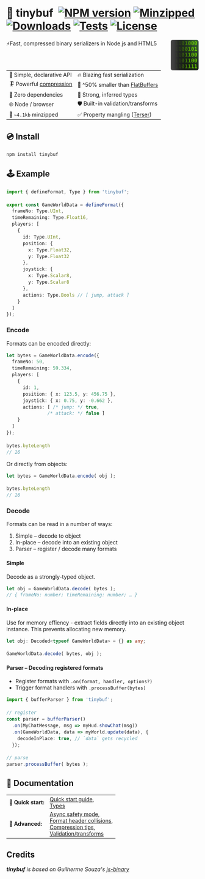 # 🔌 tinybuf &nbsp;[![NPM version](https://img.shields.io/npm/v/tinybuf.svg?style=flat-square)](https://www.npmjs.com/package/tinybuf) [![Minzipped](https://badgen.net/bundlephobia/minzip/tinybuf)](https://bundlephobia.com/package/tinybuf) [![Downloads](https://img.shields.io/npm/dt/tinybuf.svg)](https://www.npmjs.com/package/tinybuf) [![Tests](https://github.com/reececomo/tinybuf/actions/workflows/tests.yml/badge.svg)](https://github.com/reececomo/tinybuf/actions/workflows/tests.yml) [![License](https://badgen.net/npm/license/tinybuf)](https://github.com/reececomo/tinybuf/blob/main/LICENSE)

<img align="right" src="docs/hero.png" alt="tinybuf icon showing binary peeking out from behind a square." height="80">

⚡Fast, compressed binary serializers in Node.js and HTML5

| | |
| --------------------------------- | ---------------------------------------- |
| 🔮 Simple, declarative API | 🔥 Blazing fast serialization |
| 🗜️ Powerful [compression](https://github.com/reececomo/tinybuf/blob/main/docs/types.md) | 💾 ^50% smaller than [FlatBuffers](https://github.com/reececomo/tinybuf/blob/main/docs/comparison.md) |
| 🍃 Zero dependencies | 🙉 Strong, inferred types |
| 🌐 Node / browser | 🛡️ Built-in validation/transforms |
| 🤏 `~4.1kb` minzipped | ✅ Property mangling ([Terser](https://terser.org/)) |

## 💿 Install

```
npm install tinybuf
```

## 🕹 Example

```ts
import { defineFormat, Type } from 'tinybuf';

export const GameWorldData = defineFormat({
  frameNo: Type.UInt,
  timeRemaining: Type.Float16,
  players: [
    {
      id: Type.UInt,
      position: {
        x: Type.Float32,
        y: Type.Float32
      },
      joystick: {
        x: Type.Scalar8,
        y: Type.Scalar8
      },
      actions: Type.Bools // [ jump, attack ]
    }
  ]
});
```

### Encode

Formats can be encoded directly:

```ts
let bytes = GameWorldData.encode({
  frameNo: 50,
  timeRemaining: 59.334,
  players: [
    {
      id: 1,
      position: { x: 123.5, y: 456.75 },
      joystick: { x: 0.75, y: -0.662 },
      actions: [ /* jump: */ true,
               /* attack: */ false ]
    }
  ]
});

bytes.byteLength
// 16
```

Or directly from objects:

```ts
let bytes = GameWorldData.encode( obj );

bytes.byteLength
// 16
```

### Decode

Formats can be read in a number of ways:

1. Simple &ndash; decode to object
2. In-place &ndash; decode into an existing object
3. Parser &ndash; register / decode many formats

#### Simple

Decode as a strongly-typed object.

```ts
let obj = GameWorldData.decode( bytes );
// { frameNo: number; timeRemaining: number; … }
```

#### In-place

Use for memory effiency - extract fields directly into an existing object instance. This prevents allocating new memory.

```ts
let obj: Decoded<typeof GameWorldData> = {} as any;

GameWorldData.decode( bytes, obj );
```

#### Parser &ndash; Decoding registered formats

- Register formats with `.on(format, handler, options?)`
- Trigger format handlers with `.processBuffer(bytes)`

```ts
import { bufferParser } from 'tinybuf';

// register
const parser = bufferParser()
  .on(MyChatMessage, msg => myHud.showChat(msg))
  .on(GameWorldData, data => myWorld.update(data), {
    decodeInPlace: true, // `data` gets recycled
  });

// parse
parser.processBuffer( bytes );
```

## 📘 Documentation
| | |
| --- | :--- |
| 🏁 **Quick start:** | [Quick start guide](https://github.com/reececomo/tinybuf/blob/main/docs/get_started.md),<br/>[Types](https://github.com/reececomo/tinybuf/blob/main/docs/types.md) |
| 📑 **Advanced:** | [Async safety mode](https://github.com/reececomo/tinybuf/blob/main/docs/safe_encode.md),<br/>[Format header collisions](https://github.com/reececomo/tinybuf/blob/main/docs/format_headers.md),<br/>[Compression tips](https://github.com/reececomo/tinybuf/blob/main/docs/compression_tips.md),<br/>[Validation/transforms](https://github.com/reececomo/tinybuf/blob/main/docs/validation_and_transforms.md) |

## Credits

_**tinybuf** is based on Guilherme Souza's [js-binary](https://github.com/sitegui/js-binary)_
